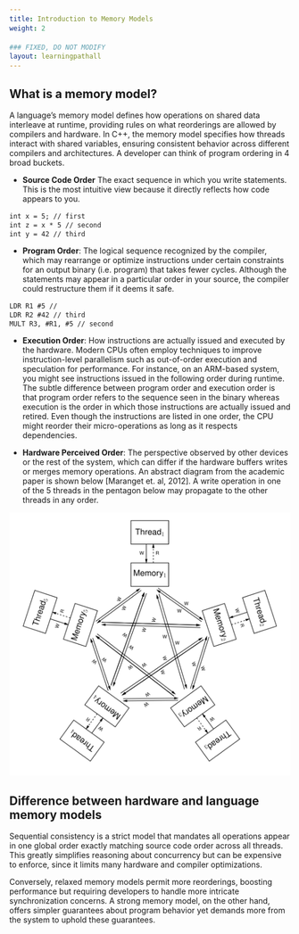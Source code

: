 ```yaml
---
title: Introduction to Memory Models
weight: 2

### FIXED, DO NOT MODIFY
layout: learningpathall
---
```


## What is a memory model?

A language’s memory model defines how operations on shared data interleave at runtime, providing rules on what reorderings are allowed by compilers and hardware. In C++, the memory model specifies how threads interact with shared variables, ensuring consistent behavior across different compilers and architectures. A developer can think of program ordering in 4 broad buckets.

-  **Source Code Order** The exact sequence in which you write statements. This is the most intuitive view because it directly reflects how code appears to you.

```output
int x = 5; // first
int z = x * 5 // second
int y = 42 // third 
```

- **Program Order**: The logical sequence recognized by the compiler, which may rearrange or optimize instructions under certain constraints for an output binary (i.e. program) that takes fewer cycles. Although the statements may appear in a particular order in your source, the compiler could restructure them if it deems it safe.

```output
LDR R1 #5 //
LDR R2 #42 // third
MULT R3, #R1, #5 // second
```

- **Execution Order**: How instructions are actually issued and executed by the hardware. Modern CPUs often employ techniques to improve instruction-level parallelism such as out-of-order execution and speculation for performance. For instance, on an ARM-based system, you might see instructions issued in the following order during runtime. The subtle difference between program order and execution order is that program order refers to the sequence seen in the binary whereas execution is the order in which those instructions are actually issued and retired. 
Even though the instructions are listed in one order, the CPU might reorder their micro-operations as long as it respects dependencies.

- **Hardware Perceived Order**: The perspective observed by other devices or the rest of the system, which can differ if the hardware buffers writes or merges memory operations. An abstract diagram from the academic paper is shown below [Maranget et. al, 2012]. A write operation in one of the 5 threads in the pentagon below may propagate to the other threads in any order. 

![abstract_model](./Abstract_model.png)


## Difference between hardware and language memory models

Sequential consistency is a strict model that mandates all operations appear in one global order exactly matching source code order across all threads. This greatly simplifies reasoning about concurrency but can be expensive to enforce, since it limits many hardware and compiler optimizations.

Conversely, relaxed memory models permit more reorderings, boosting performance but requiring developers to handle more intricate synchronization concerns. A strong memory model, on the other hand, offers simpler guarantees about program behavior yet demands more from the system to uphold these guarantees.

